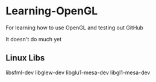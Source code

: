 # Learning-OpenGL
For learning how to use OpenGL and testing out GitHub

It doesn't do much yet

## Linux Libs

libsfml-dev
libglew-dev
libglu1-mesa-dev
libgl1-mesa-dev
